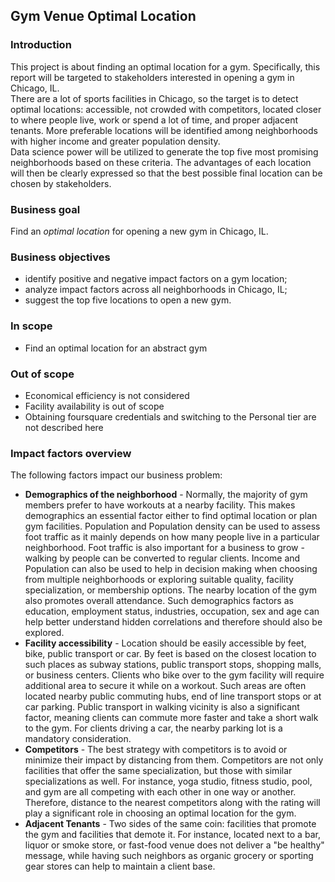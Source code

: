 ## Gym Venue Optimal Location  

### Introduction
This project is about finding an optimal location for a gym. Specifically, this report will be targeted to stakeholders interested in opening a gym in Chicago, IL.  
There are a lot of sports facilities in Chicago, so the target is to detect optimal locations: accessible, not crowded with competitors, located closer to where people live, work or spend a lot of time, and proper adjacent tenants. More preferable locations will be identified among neighborhoods with higher income and greater population density.  
Data science power will be utilized to generate the top five most promising neighborhoods based on these criteria. The advantages of each location will then be clearly expressed so that the best possible final location can be chosen by stakeholders.

### Business goal
Find an *optimal* *location* for opening a new gym in Chicago, IL.

### Business objectives
- identify positive and negative impact factors on a gym location;
- analyze impact factors across all neighborhoods in Chicago, IL;
- suggest the top five locations to open a new gym.

### In scope
- Find an optimal location for an abstract gym

### Out of scope
- Economical efficiency is not considered
- Facility availability is out of scope
- Obtaining foursquare credentials and switching to the Personal tier are not described here  

### Impact factors overview
The following factors impact our business problem:
* **Demographics of the neighborhood** - Normally, the majority of gym members prefer to have workouts at a nearby facility. This makes demographics an essential factor either to find optimal location or plan gym facilities. Population and Population density can be used to assess foot traffic as it mainly depends on how many people live in a particular neighborhood. Foot traffic is also important for a business to grow - walking by people can be converted to regular clients. Income and Population can also be used to help in decision making when choosing from multiple neighborhoods or exploring suitable quality, facility specialization, or membership options. The nearby location of the gym also promotes overall attendance. Such demographics factors as education, employment status, industries, occupation, sex and age can help better understand hidden correlations and therefore should also be explored.
* **Facility accessibility** - Location should be easily accessible by feet, bike, public transport or car. By feet is based on the closest location to such places as subway stations, public transport stops, shopping malls, or business centers. Clients who bike over to the gym facility will require additional area to secure it while on a workout. Such areas are often located nearby public commuting hubs, end of line transport stops or at car parking. Public transport in walking vicinity is also a significant factor, meaning clients can commute more faster and take a short walk to the gym. For clients driving a car, the nearby parking lot is a mandatory consideration.
* **Competitors** - The best strategy with competitors is to avoid or minimize their impact by distancing from them. Competitors are not only facilities that offer the same specialization, but those with similar specializations as well. For instance, yoga studio, fitness studio, pool, and gym are all competing with each other in one way or another. Therefore, distance to the nearest competitors along with the rating will play a significant role in choosing an optimal location for the gym.
* **Adjacent Tenants** - Two sides of the same coin: facilities that promote the gym and facilities that demote it. For instance, located next to a bar, liquor or smoke store, or fast-food venue does not deliver a "be healthy" message, while having such neighbors as organic grocery or sporting gear stores can help to maintain a client base.
